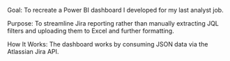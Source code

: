 Goal:
To recreate a Power BI dashboard I developed for my last analyst job.

Purpose:
To streamline Jira reporting rather than manually extracting JQL filters and uploading them to Excel and further formatting.

How It Works:
The dashboard works by consuming JSON data via the Atlassian Jira API.

